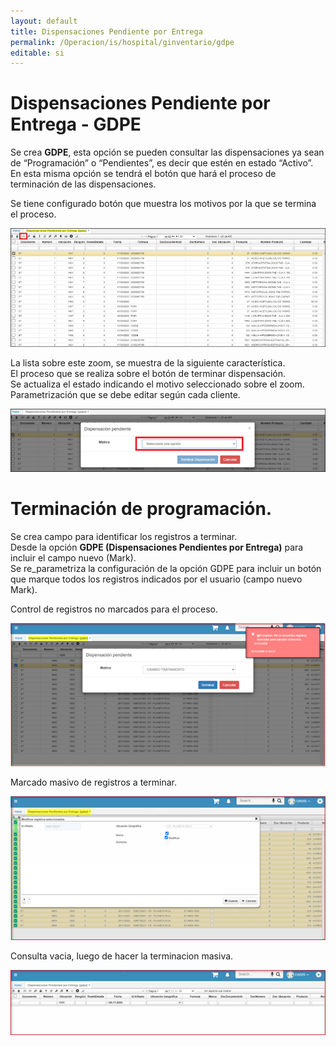 ```yaml
---
layout: default
title: Dispensaciones Pendiente por Entrega 
permalink: /Operacion/is/hospital/ginventario/gdpe
editable: si
---
```


# Dispensaciones Pendiente por Entrega - GDPE

Se crea **GDPE**, esta opción se pueden consultar las dispensaciones ya sean de “Programación” o “Pendientes”, es decir que estén en estado “Activo”. En esta misma opción se tendrá el botón que hará el proceso de terminación de las dispensaciones.  

Se tiene configurado botón que muestra los motivos por la que se termina el proceso.  

![](gpde1.png)  

La lista sobre este zoom, se muestra de la siguiente característica.  
El proceso que se realiza sobre el botón de terminar dispensación.  
Se actualiza el estado indicando el motivo seleccionado sobre el zoom.  
Parametrización que se debe editar según cada cliente.  

![](gpde2.png)  

# Terminación de programación.  

Se crea campo para identificar los registros a terminar.  
Desde la opción **GDPE (Dispensaciones Pendientes por Entrega)** para incluir el campo nuevo (Mark).  
Se  re_parametriza la configuración de la opción GDPE para incluir un botón que marque todos los registros indicados por el usuario (campo nuevo Mark).  

Control de registros no marcados para el proceso.  

![](gdpe_01.png)  

Marcado masivo de registros a terminar.  

![](gdpe_03.png)  

Consulta vacia, luego de hacer la terminacion masiva.  

![](gdpe_04.png)  


